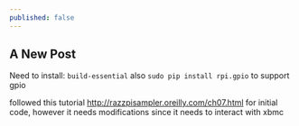 ```yaml
---
published: false
---
```

## A New Post

Need to install:
```build-essential```
also `sudo pip install rpi.gpio` to support gpio

followed this tutorial http://razzpisampler.oreilly.com/ch07.html for initial code, however it needs modifications since it needs to interact with xbmc

